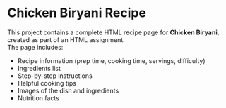 # Chicken Biryani Recipe

This project contains a complete HTML recipe page for **Chicken Biryani**, created as part of an HTML assignment.  
The page includes:
- Recipe information (prep time, cooking time, servings, difficulty)
- Ingredients list
- Step-by-step instructions
- Helpful cooking tips
- Images of the dish and ingredients
- Nutrition facts




